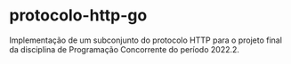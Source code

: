 # protocolo-http-go
Implementação de um subconjunto do protocolo HTTP para o projeto final da disciplina de Programação Concorrente do período 2022.2.

